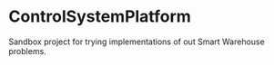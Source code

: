 # ControlSystemPlatform
Sandbox project for trying implementations of out Smart Warehouse problems.
